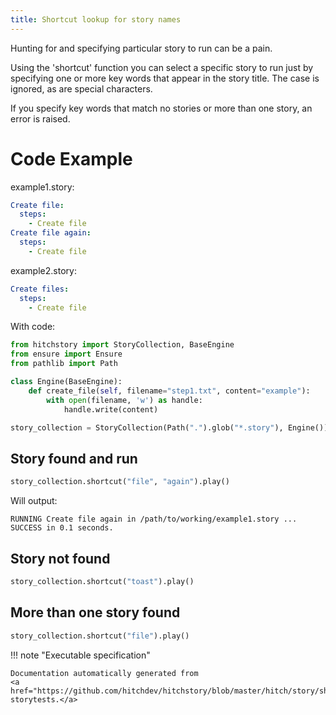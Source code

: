 ```yaml
---
title: Shortcut lookup for story names
---
```




Hunting for and specifying particular story to run can be a pain.

Using the 'shortcut' function you can select a specific story
to run just by specifying one or more key words that appear in
the story title. The case is ignored, as are special characters.

If you specify key words that match no stories or more than one
story, an error is raised.


# Code Example



example1.story:

```yaml
Create file:
  steps:
    - Create file
Create file again:
  steps:
    - Create file
```
example2.story:

```yaml
Create files:
  steps:
    - Create file
```

With code:

```python
from hitchstory import StoryCollection, BaseEngine
from ensure import Ensure
from pathlib import Path

class Engine(BaseEngine):
    def create_file(self, filename="step1.txt", content="example"):
        with open(filename, 'w') as handle:
            handle.write(content)

story_collection = StoryCollection(Path(".").glob("*.story"), Engine())

```




## Story found and run







```python
story_collection.shortcut("file", "again").play()

```

Will output:
```
RUNNING Create file again in /path/to/working/example1.story ... SUCCESS in 0.1 seconds.
```





## Story not found







```python
story_collection.shortcut("toast").play()
```




## More than one story found







```python
story_collection.shortcut("file").play()
```









!!! note "Executable specification"

    Documentation automatically generated from 
    <a href="https://github.com/hitchdev/hitchstory/blob/master/hitch/story/shortcut.story">shortcut.story
    storytests.</a>

